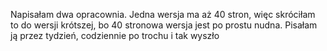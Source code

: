Napisałam dwa opracownia. Jedna wersja ma aż 40 stron, więc skróciłam to do wersji krótszej, bo 40 stronowa wersja jest po prostu nudna. Pisałam ją przez tydzień, codziennie po trochu i tak wyszło
